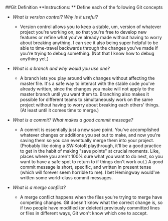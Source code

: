 ##Git Definition
**Instructions: ** Define each of the following Git concepts

* *What is version control?  Why is it useful?*
    - Version control allows you to keep a stable, um, version of whatever project you're working on, so that you're free to develop new features or refine what you've already made without having to worry about breaking anything. I can see it also being super helpful to be able to time-travel backwards through the changes you've made if you're trying to debug something. (Not that I know how to debug anything yet.)

* *What is a branch and why would you use one?*
    - A branch lets you play around with changes without affecting the master file. It's a safe way to interact with the stable code you've already written, since the changes you make will not apply to the master branch until you want them to. Branching also makes it possible for different teams to simultaneously work on the same project without having to worry about breaking each others' things. (At least until it comes time to merge.)

* *What is a commit? What makes a good commit message?*
    - A commit is essentially just a new save point. You've accomplished whatever changes or additions you set out to make, and now you're saving them so you can eventually merge them into your project. (Probably like doing a SW:KotoR playthrough, it'll be a good practice to get in the habit of making "save points" at crucial moments. Like, places where you aren't 100% sure what you want to do next, so you want to have a safe spot to return to if things don't work out.) A good commit message is short, specific, and written in present tense (which will forever seem horrible to me). I bet Hemingway would've written some world-class commit messages.

* *What is a merge conflict?*
    - A merge conflict happens when the files you're trying to merge have competing changes. Git doesn't know what the correct change is, so if two people have modified (or deleted) previously committed lines or files in different ways, Git won't know which one to accept.